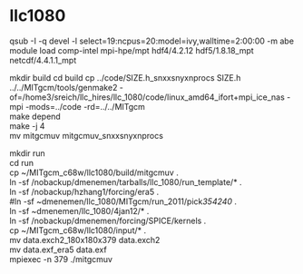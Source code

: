 # llc1080

qsub -I -q devel -l select=19:ncpus=20:model=ivy,walltime=2:00:00 -m abe
module load comp-intel mpi-hpe/mpt hdf4/4.2.12 hdf5/1.8.18_mpt netcdf/4.4.1.1_mpt

mkdir build
cd build
cp ../code/SIZE.h_snxxsnyxnprocs SIZE.h
../../MITgcm/tools/genmake2 -of=/home3/sreich/llc_hires/llc_1080/code/linux_amd64_ifort+mpi_ice_nas -mpi -mods=../code -rd=../../MITgcm  
make depend  
make -j 4  
mv mitgcmuv mitgcmuv_snxxsnyxnprocs

mkdir run  
cd run  
cp ~/MITgcm_c68w/llc1080/build/mitgcmuv .  
ln -sf /nobackup/dmenemen/tarballs/llc_1080/run_template/* .  
ln -sf /nobackup/hzhang1/forcing/era5 .  
#ln -sf ~dmenemen/llc_1080/MITgcm/run_2011/pick*354240* .  
ln -sf ~dmenemen/llc_1080/4jan12/* .   
ln -sf /nobackup/dmenemen/forcing/SPICE/kernels .  
cp ~/MITgcm_c68w/llc1080/input/* .  
mv data.exch2_180x180x379 data.exch2  
mv data.exf_era5 data.exf  
mpiexec -n 379 ./mitgcmuv   


